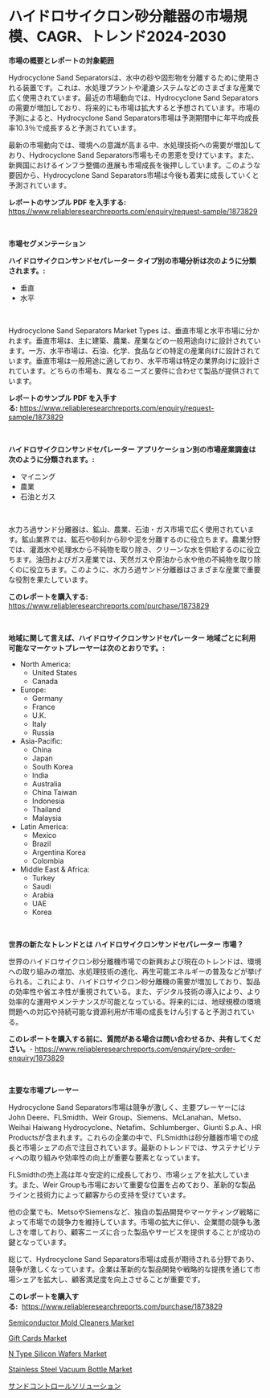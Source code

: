 <p><h1>ハイドロサイクロン砂分離器の市場規模、CAGR、トレンド2024-2030</h1></p><p><strong>市場の概要とレポートの対象範囲</strong></p>
<p><p>Hydrocyclone Sand Separatorsは、水中の砂や固形物を分離するために使用される装置です。これは、水処理プラントや灌漉システムなどのさまざまな産業で広く使用されています。最近の市場動向では、Hydrocyclone Sand Separatorsの需要が増加しており、将来的にも市場は拡大すると予想されています。市場の予測によると、Hydrocyclone Sand Separators市場は予測期間中に年平均成長率10.3％で成長すると予測されています。 </p><p>最新の市場動向では、環境への意識が高まる中、水処理技術への需要が増加しており、Hydrocyclone Sand Separators市場もその恩恵を受けています。また、新興国におけるインフラ整備の進展も市場成長を後押ししています。このような要因から、Hydrocyclone Sand Separators市場は今後も着実に成長していくと予測されています。</p></p>
<p><strong>レポートのサンプル PDF を入手する:</strong> <a href="https://www.reliableresearchreports.com/enquiry/request-sample/1873829">https://www.reliableresearchreports.com/enquiry/request-sample/1873829</a></p>
<p>&nbsp;</p>
<p><strong>市場セグメンテーション</strong></p>
<p><strong>ハイドロサイクロンサンドセパレーター タイプ別の市場分析は次のように分類されます。:</strong></p>
<p><ul><li>垂直</li><li>水平</li></ul></p>
<p>&nbsp;</p>
<p><p>Hydrocyclone Sand Separators Market Types は、垂直市場と水平市場に分かれます。垂直市場は、主に建築、農業、産業などの一般用途向けに設計されています。一方、水平市場は、石油、化学、食品などの特定の産業向けに設計されています。垂直市場は一般用途に適しており、水平市場は特定の業界向けに設計されています。どちらの市場も、異なるニーズと要件に合わせて製品が提供されています。</p></p>
<p><strong>レポートのサンプル PDF を入手する:</strong>&nbsp;<a href="https://www.reliableresearchreports.com/enquiry/request-sample/1873829">https://www.reliableresearchreports.com/enquiry/request-sample/1873829</a></p>
<p>&nbsp;</p>
<p><strong> ハイドロサイクロンサンドセパレーター アプリケーション別の市場産業調査は次のように分類されます。:</strong></p>
<p><ul><li>マイニング</li><li>農業</li><li>石油とガス</li></ul></p>
<p>&nbsp;</p>
<p><p>水力ろ過サンド分離器は、鉱山、農業、石油・ガス市場で広く使用されています。鉱山業界では、鉱石や砂利から砂や泥を分離するのに役立ちます。農業分野では、灌漑水や処理水から不純物を取り除き、クリーンな水を供給するのに役立ちます。油田およびガス産業では、天然ガスや原油から水や他の不純物を取り除くのに役立ちます。このように、水力ろ過サンド分離器はさまざまな産業で重要な役割を果たしています。</p></p>
<p><strong>このレポートを購入する:</strong>&nbsp; <a href="https://www.reliableresearchreports.com/purchase/1873829">https://www.reliableresearchreports.com/purchase/1873829</a></p>
<p>&nbsp;</p>
<p><strong>地域に関して言えば、ハイドロサイクロンサンドセパレーター 地域ごとに利用可能なマーケットプレーヤーは次のとおりです。:</strong></p>
<p><ul>
    <li>
        North America:
        <ul>
            <li>United States</li>
            <li>Canada</li>
        </ul>
    </li>
    <li>
        Europe:
        <ul>
            <li>Germany</li>
            <li>France</li>
            <li>U.K.</li>
            <li>Italy</li>
            <li>Russia</li>
        </ul>
    </li>
    <li>
        Asia-Pacific:
        <ul>
            <li>China</li>
            <li>Japan</li>
            <li>South Korea</li>
            <li>India</li>
            <li>Australia</li>
            <li>China Taiwan</li>
            <li>Indonesia</li>
            <li>Thailand</li>
            <li>Malaysia</li>
        </ul>
    </li>
    <li>
        Latin America:
        <ul>
            <li>Mexico</li>
            <li>Brazil</li>
            <li>Argentina Korea</li>
            <li>Colombia</li>
        </ul>
    </li>
    <li>
        Middle East & Africa:
        <ul>
            <li>Turkey</li>
            <li>Saudi</li>
            <li>Arabia</li>
            <li>UAE</li>
            <li>Korea</li>
        </ul>
    </li>
    </ul></p>
<p>&nbsp;</p>
<p><strong>世界の新たなトレンドとは ハイドロサイクロンサンドセパレーター 市場？</strong></p>
<p><p>世界のハイドロサイクロン砂分離機市場での新興および現在のトレンドは、環境への取り組みの増加、水処理技術の進化、再生可能エネルギーの普及などが挙げられる。これにより、ハイドロサイクロン砂分離機の需要が増加しており、製品の効率性や省エネ性が重視されている。また、デジタル技術の導入により、より効率的な運用やメンテナンスが可能となっている。将来的には、地球規模の環境問題への対応や持続可能な資源利用が市場の成長をけん引すると予測されている。</p></p>
<p><strong>このレポートを購入する前に、質問がある場合は問い合わせるか、共有してください。</strong>- <a href="https://www.reliableresearchreports.com/enquiry/pre-order-enquiry/1873829">https://www.reliableresearchreports.com/enquiry/pre-order-enquiry/1873829</a></p>
<p>&nbsp;</p>
<p><strong>主要な市場プレーヤー</strong></p>
<p><p>Hydrocyclone Sand Separators市場は競争が激しく、主要プレーヤーにはJohn Deere、FLSmidth、Weir Group、Siemens、McLanahan、Metso、Weihai Haiwang Hydrocyclone、Netafim、Schlumberger、Giunti S.p.A.、HR Productsが含まれます。これらの企業の中で、FLSmidthは砂分離器市場での成長と市場シェアの点で注目されています。最新のトレンドでは、サステナビリティへの取り組みや効率性の向上が重要な要素となっています。</p><p>FLSmidthの売上高は年々安定的に成長しており、市場シェアを拡大しています。また、Weir Groupも市場において重要な位置を占めており、革新的な製品ラインと技術力によって顧客からの支持を受けています。</p><p>他の企業でも、MetsoやSiemensなど、独自の製品開発やマーケティング戦略によって市場での競争力を維持しています。市場の拡大に伴い、企業間の競争も激しさを増しており、顧客ニーズに合った製品やサービスを提供することが成功の鍵となっています。</p><p>総じて、Hydrocyclone Sand Separators市場は成長が期待される分野であり、競争が激しくなっています。企業は革新的な製品開発や戦略的な提携を通じて市場シェアを拡大し、顧客満足度を向上させることが重要です。</p></p>
<p><strong>このレポートを購入する:</strong>&nbsp;&nbsp;<a href="https://www.reliableresearchreports.com/purchase/1873829">https://www.reliableresearchreports.com/purchase/1873829</a></p>
<p><p><a href="https://issuu.com/reportprime-2/docs/semiconductor-mold-cleaners-market-size-2030.pptx">Semiconductor Mold Cleaners Market</a></p><p><a href="https://github.com/RickHolmes3/Market-Research-Report-List-3/blob/main/gift-cards-market.md">Gift Cards Market</a></p><p><a href="https://issuu.com/reportprime-2/docs/n-type-silicon-wafers-market-size-2030.pptx">N Type Silicon Wafers Market</a></p><p><a href="https://github.com/Krish2023na/Market-Research-Report-List-3/blob/main/stainless-steel-vacuum-bottle-market.md">Stainless Steel Vacuum Bottle Market</a></p><p><a href="https://github.com/zekaoe592392/Market-Research-Report-List-1/blob/main/61115712864.md">サンドコントロールソリューション</a></p></p>